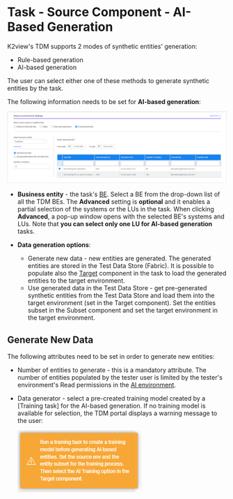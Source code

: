 # Task - Source Component - AI-Based Generation

K2view's TDM supports 2 modes of synthetic entities' generation:

- Rule-based generation
- AI-based generation

The user can select either one of these methods to generate synthetic entities by the task.

The following information needs to be set for **AI-based generation**:

![rule based](images/task_source_ai_based_gen.png)

- **Business entity** - the task's [BE](https://github.com/k2view-academy/K2View-Academy/blob/Academy_8.0_TDM_9.0/articles/TDM/tdm_gui/04_tdm_gui_business_entity_window.md). Select a BE from the drop-down list of all the TDM BEs. The **Advanced** setting is **optional** and it enables a partial selection of the systems or the LUs in the task. When clicking **Advanced**, a pop-up window opens with the selected BE's systems and LUs. Note that **you can select only one LU for AI-based generation** tasks.

  

- **Data generation options**:

  - Generate new data - new entities are generated. The generated entities are stored in the Test Data Store (Fabric). It is possible to populate also the [Target](17_task_target_component.md) component in the task to load the generated entities to the target environment.
  - Use generated data in the Test Data Store - get pre-generated synthetic entities from the Test Data Store and load them into the target environment (set in the Target component). Set the entities subset in the Subset component and set the target environment in the target environment.

## Generate New Data 

The following attributes need to be set in order to generate new entities:

- Number of entities to generate - this is a mandatory attribute. The number of entities populated by the tester user is limited by the tester's environment's Read permissions in the [AI environment](/articles/TDM/tdm_gui/10_environment_roles_tab.md#ai-environment---permission-set). 

- Data generator - select a pre-created training model created by a [Training task] for the AI-based generation. If no training model is available for selection, the TDM portal displays a warning message to the user:

  ![training warning](images/ai_generation_warning_no_training.png)

  



